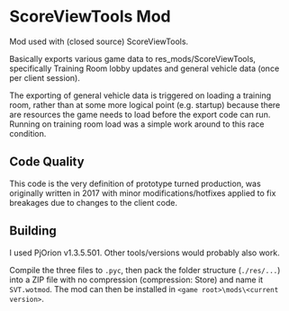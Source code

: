 # ScoreViewTools Mod
Mod used with (closed source) ScoreViewTools.

Basically exports various game data to res_mods/ScoreViewTools, specifically Training Room lobby updates and general vehicle data (once per client session).

The exporting of general vehicle data is triggered on loading a training room, rather than at some more logical point (e.g. startup) because there are resources the game needs to load before the export code can run. Running on training room load was a simple work around to this race condition.

## Code Quality
This code is the very definition of prototype turned production, was originally written in 2017 with minor modifications/hotfixes applied to fix breakages due to changes to the client code.

## Building
I used PjOrion v1.3.5.501. Other tools/versions would probably also work.

Compile the three files to `.pyc`, then pack the folder structure (`./res/...`) into a ZIP file with no compression (compression: Store) and name it `SVT.wotmod`. The mod can then be installed in `<game root>\mods\<current version>`.